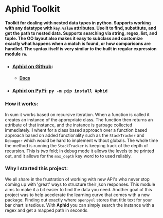# Aphid Toolkit
#### Toolkit for dealing with nested data types in python. Supports working with any datatype with ```key:value``` attributes. Use it to find, substitute, and get the path to nested data. Supports searching via string, regex, list, and tuple. The OO layout also makes it easy to subclass and customize exactly what happens when a match is found, or how comparisons are handled. The syntax itself is very similar to the built in regular expression module ```re```.

* ### [Aphid on Github](https://github.com/robertkearns/Aphid):
    * ####  [Docs](none)
* ### [Aphid on PyPi](https://pypi.org/project/Aphid/):      ```py -m pip install Aphid```
### How it works:
In sum it works based on recursive iteration. When a function is called it creates an instance of the appropriate class. The function then returns an attribute of that instance, and the instance is garbage collected immediately. I whent for a class based approach over a function based approach based on added functionality such as the ```StackTracker``` and ```Debugger``` which would be hard to implement without globals. The whole time the method is running the ```StackTracker``` is keeping track of the depth of recursion. This is two fold; in debug mode it allows the levels to be printed out, and it allows for the ```max_depth``` key word to to used reliably.

### Why I started this project:
We all share in the frustration of working with new API's who never stop coming up with 'great' ways to structure their json responses. This module aims to make it a bit easier to find the data you need. Another goal of this project was to help accelerate the learning curve that comes with a new package. Finding out exactly where ```openpyxl``` stores that title text for your bar chart is tedious. With **Aphid** you can simply search the instance with a regex and get a mapped path in seconds. 
